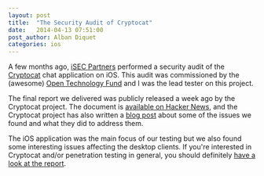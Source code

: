 ```yaml
---
layout: post
title:  "The Security Audit of Cryptocat"
date:   2014-04-13 07:51:00
post_author: Alban Diquet
categories: ios
---
```


A few months ago, [iSEC Partners][isec-blog] performed a security audit of the
[Cryptocat][cryptocat] chat application on iOS. This audit was commissioned by
the (awesome) [Open Technology Fund][otf] and I was the lead tester on this
project.

The final report we delivered was publicly released a week ago by the Cryptocat
project. The document is [available on Hacker News][report-hn], and the
Cryptocat project has also written a [blog post][cryptocat-blog] about some of
the issues we found and what they did to address them.

The iOS application was the main focus of our testing but we also found some
interesting issues affecting the desktop clients. If you're interested in
Cryptocat and/or penetration testing in general, you should definitely [have a
look at the report][report-pdf].



[report-pdf]: /documents/iSEC_Cryptocat_iOS.pdf
[cryptocat]: https://crypto.cat/
[otf]: https://www.opentechfund.org/
[isec-blog]: https://isecpartners.github.io/
[cryptocat-blog]: https://blog.crypto.cat/2014/04/recent-audits-and-coming-improvements/
[report-hn]: https://news.ycombinator.com/item?id=7518761

